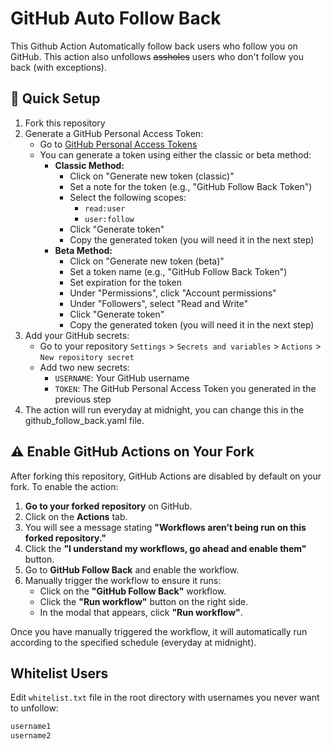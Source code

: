 # GitHub Auto Follow Back

This Github Action Automatically follow back users who follow you on GitHub. This action also unfollows ~~assholes~~ users who don't follow you back (with exceptions).



## 🚀 Quick Setup
1. Fork this repository
2. Generate a GitHub Personal Access Token:
   - Go to [GitHub Personal Access Tokens](https://github.com/settings/tokens)
   - You can generate a token using either the classic or beta method:
     - **Classic Method:**
       - Click on "Generate new token (classic)"
       - Set a note for the token (e.g., "GitHub Follow Back Token")
       - Select the following scopes:
         - `read:user`
         - `user:follow`
       - Click "Generate token"
       - Copy the generated token (you will need it in the next step)
     - **Beta Method:**
       - Click on "Generate new token (beta)"
       - Set a token name (e.g., "GitHub Follow Back Token")
       - Set expiration for the token
       - Under "Permissions", click "Account permissions"
       - Under "Followers", select "Read and Write"
       - Click "Generate token"
       - Copy the generated token (you will need it in the next step)
3. Add your GitHub secrets:
   - Go to your repository `Settings` > `Secrets and variables` > `Actions` > `New repository secret`
   - Add two new secrets:
     - `USERNAME`: Your GitHub username
     - `TOKEN`: The GitHub Personal Access Token you generated in the previous step
4. The action will run everyday at midnight, you can change this in the github_follow_back.yaml file.

## ⚠️ Enable GitHub Actions on Your Fork

After forking this repository, GitHub Actions are disabled by default on your fork. To enable the action:

1. **Go to your forked repository** on GitHub.
2. Click on the **Actions** tab.
3. You will see a message stating **"Workflows aren’t being run on this forked repository."**
4. Click the **"I understand my workflows, go ahead and enable them"** button.
5. Go to **GitHub Follow Back** and enable the workflow.
6. Manually trigger the workflow to ensure it runs:
   - Click on the **"GitHub Follow Back"** workflow.
   - Click the **"Run workflow"** button on the right side.
   - In the modal that appears, click **"Run workflow"**.
   
Once you have manually triggered the workflow, it will automatically run according to the specified schedule (everyday at midnight).


## Whitelist Users
Edit `whitelist.txt` file in the root directory with usernames you never want to unfollow:
```txt
username1
username2